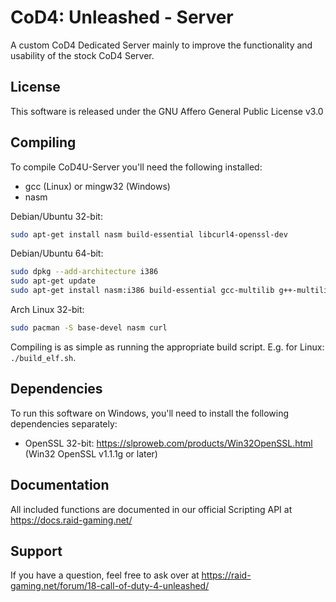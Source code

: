 # CoD4: Unleashed - Server

A custom CoD4 Dedicated Server mainly to improve the functionality and usability of the stock CoD4 Server.

## License

This software is released under the GNU Affero General Public License v3.0

## Compiling

To compile CoD4U-Server you'll need the following installed:

- gcc (Linux) or mingw32 (Windows)
- nasm

Debian/Ubuntu 32-bit:

```bash
sudo apt-get install nasm build-essential libcurl4-openssl-dev
```

Debian/Ubuntu 64-bit:

```bash
sudo dpkg --add-architecture i386
sudo apt-get update
sudo apt-get install nasm:i386 build-essential gcc-multilib g++-multilib libcurl4-openssl-dev:i386
```

Arch Linux 32-bit:

```bash
sudo pacman -S base-devel nasm curl
```

Compiling is as simple as running the appropriate build script. E.g. for Linux: `./build_elf.sh`.

## Dependencies

To run this software on Windows, you'll need to install the following dependencies separately:

- OpenSSL 32-bit: https://slproweb.com/products/Win32OpenSSL.html (Win32 OpenSSL v1.1.1g or later)

## Documentation

All included functions are documented in our official Scripting API at https://docs.raid-gaming.net/

## Support

If you have a question, feel free to ask over at https://raid-gaming.net/forum/18-call-of-duty-4-unleashed/
